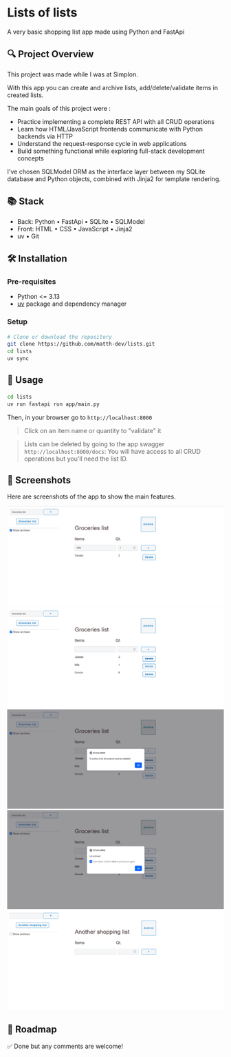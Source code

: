 # Lists of lists

A very basic shopping list app made using Python and FastApi

## 🔍 Project Overview

This project was made while I was at Simplon. 

With this app you can create and archive lists, add/delete/validate items in created lists.

The main goals of this project were :
- Practice implementing a complete REST API with all CRUD operations
- Learn how HTML/JavaScript frontends communicate with Python backends via HTTP
- Understand the request-response cycle in web applications
- Build something functional while exploring full-stack development concepts

I've chosen SQLModel ORM as the interface layer between my SQLite database and Python objects, combined with Jinja2 for template rendering.

## 📚 Stack

- Back: Python • FastApi • SQLite • SQLModel
- Front: HTML • CSS • JavaScript • Jinja2
- uv • Git

## 🛠️ Installation

### Pre-requisites

* Python <= 3.13 
* [uv](https://docs.astral.sh/uv/) package and dependency manager

### Setup

```bash
# Clone or download the repository
git clone https://github.com/matth-dev/lists.git
cd lists
uv sync
```

## 🎯 Usage

```bash
cd lists
uv run fastapi run app/main.py
```
Then, in your browser go to `http://localhost:8000`

> Click on an item name or quantity to "validate" it

> Lists can be deleted by going to the app swagger `http://localhost:8000/docs`: You will have access to all CRUD operations but you'll need the list ID.

## 📸 Screenshots

Here are screenshots of the app to show the main features.

![Groceries list](screenshots/groceries_list.png "Groceries list")
![Validated Items](screenshots/validated_items.png "Validated Items")
![Archive Attempt](screenshots/archive_attempt.png "Archive Attempt")
![Archive OK](screenshots/archive_ok.png "Archive OK")
![Another Shopping List](screenshots/another_shopping_list.png "Another Shopping List")


## 📅 Roadmap

✅ Done but any comments are welcome! 